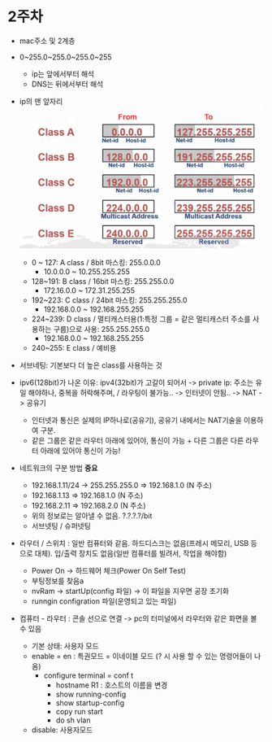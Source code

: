 # 2주차
* mac주소 및 2계층

* 0~255.0~255.0~255.0~255
  - ip는 앞에서부터 해석
  - DNS는 뒤에서부터 해석

* ip의 맨 앞자리 ![ip 클래스 참고](./../IMG/IP_class.png)
  - 0 ~ 127: A class / 8bit 마스킹: 255.0.0.0
    - 10.0.0.0 ~ 10.255.255.255
  - 128~191: B class / 16bit 마스킹: 255.255.0.0
    - 172.16.0.0 ~ 172.31.255.255
  - 192~223: C class / 24bit 마스킹: 255.255.255.0
    - 192.168.0.0 ~ 192.168.255.255
  - 224~239: D class / 멀티캐스터용(1:특정 그룹 = 같은 멀티캐스터 주소를 사용하는 구룹)으로 사용: 255.255.255.0
    - 192.168.0.0 ~ 192.168.255.255
  - 240~255: E class / 예비용 

* 서브네팅: 기본보다 더 높은 class를 사용하는 것

* ipv6(128bit)가 나온 이유: ipv4(32bit)가 고갈이 되어서
  -> private ip: 주소는 유일 해야하나, 중복을 허락해주며,  / 라우팅이 불가능.. -> 인터넷이 안됨..
  -> NAT -> 공유기
  + 인터넷과 통신은 실제의 IP하나로(공유기), 공유기 내에서는 NAT기술을 이용하여 구분.
  + 같은 그룹은 같은 라우터 아래에 있어야, 통신이 가능 + 다른 그룹은 다른 라우터 아래에 있어야 통신이 가능!

* 네트워크의 구분 방법 **중요**
    - 192.168.1.11/24 -> 255.255.255.0 => 192.168.1.0 (N 주소)
    - 192.168.1.13 => 192.168.1.0 (N 주소)
    - 192.168.2.11 => 192.168.2.0 (N 주소)
  - 위의 정보로는 알아낼 수 없음. ?.?.?.?/bit
  - 서브넷팅 / 슈퍼넷팅

* 라우터 / 스위치 : 일반 컴퓨터와 같음. 하드디스크는 없음(프레시 메모리, USB 등으로 대체). 입/출력 장치도 없음(일반 컴퓨터를 빌려서, 작업을 해야함)
  - Power On -> 하드웨어 체크(Power On Self Test)
  - 부팅정보를 찾음a
  + nvRam -> startUp(config 파일) -> 이 파일을 지우면 공장 초기화
  + runngin configration 파일(운영되고 있는 파일)

* 컴퓨터 - 라우터 : 콘솔 선으로 연결 -> pc의 터미널에서 라우터와 같은 화면을 볼 수 있음
  * 기본 상태: 사용자 모드
  * enable = en : 특권모드 = 이네이블 모드 (? 시 사용 할 수 있는 명령어들이 나옴)
    - configure terminal = conf t
      - hostname R1 : 호스트의 이름을 변경
      - show running-config
      - show startup-config
      - copy run start
      - do sh vlan
  * disable: 사용자모드
